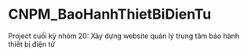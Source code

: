 # CNPM_BaoHanhThietBiDienTu
Project cuối kỳ nhóm 20: Xây dựng website quản lý trung tâm bảo hành thiết bị điện tử
